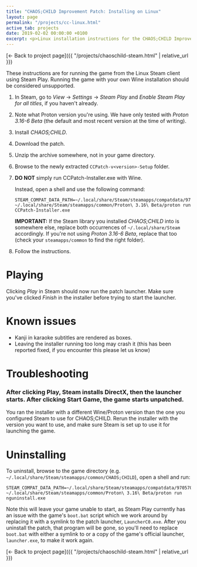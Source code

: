 ```yaml
---
title: "CHAOS;CHILD Improvement Patch: Installing on Linux"
layout: page
permalink: "/projects/cc-linux.html"
active_tab: projects
date: 2019-02-02 00:00:00 +0100
excerpt: <p>Linux installation instructions for the CHAOS;CHILD Improvement Patch</p>
---
```


[← Back to project page]({{ "/projects/chaoschild-steam.html" | relative_url }})

These instructions are for running the game from the Linux Steam client using Steam Play. Running the game with your own Wine installation should be considered unsupported.

1. In Steam, go to *View* → *Settings* → *Steam Play* and *Enable Steam Play for all titles*, if you haven't already.
2. Note what Proton version you're using. We have only tested with *Proton 3.16-6 Beta* (the default and most recent version at the time of writing).
3. Install *CHAOS;CHILD*.
4. Download the patch.
5. Unzip the archive somewhere, not in your game directory.
6. Browse to the newly extracted `CCPatch-v<version>-Setup` folder.
7. **DO NOT** simply run CCPatch-Installer.exe with Wine.

    Instead, open a shell and use the following command:
    
    <div><pre><code>STEAM_COMPAT_DATA_PATH=~/.local/share/Steam/steamapps/compatdata/970570 ~/.local/share/Steam/steamapps/common/Proton\ 3.16\ Beta/proton run CCPatch-Installer.exe</code></pre></div>

    **IMPORTANT:** If the Steam library you installed *CHAOS;CHILD* into is somewhere else, replace both occurrences of `~/.local/share/Steam` accordingly. If you're not using *Proton 3.16-6 Beta*, replace that too (check your `steamapps/common` to find the right folder).

8. Follow the instructions.

# Playing

Clicking *Play* in Steam should now run the patch launcher. Make sure you've clicked *Finish* in the installer before trying to start the launcher.

# Known issues

* Kanji in karaoke subtitles are rendered as boxes.
* Leaving the installer running too long may crash it (this has been reported fixed, if you encounter this please let us know)

# Troubleshooting

### After clicking Play, Steam installs DirectX, then the launcher starts. After clicking Start Game, the game starts unpatched.

You ran the installer with a different Wine/Proton version than the one you configured Steam to use for CHAOS;CHILD. Rerun the installer with the version you want to use, and make sure Steam is set up to use it for launching the game.

# Uninstalling

To uninstall, browse to the game directory (e.g. `~/.local/share/Steam/steamapps/common/CHAOS;CHILD`), open a shell and run:

<pre><code>STEAM_COMPAT_DATA_PATH=~/.local/share/Steam/steamapps/compatdata/970570 ~/.local/share/Steam/steamapps/common/Proton\ 3.16\ Beta/proton run nguninstall.exe</code></pre>

Note this will leave your game unable to start, as Steam Play currently has an issue with the game's `boot.bat` script which we work around by replacing it with a symlink to the patch launcher, `LauncherC0.exe`. After you uninstall the patch, that program will be gone, so you'll need to replace `boot.bat` with either a symlink to or a copy of the game's official launcher, `launcher.exe`, to make it work again.

[← Back to project page]({{ "/projects/chaoschild-steam.html" | relative_url }})